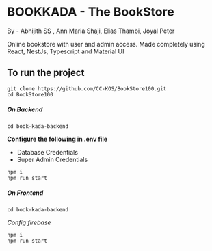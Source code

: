 # BOOKKADA - The BookStore

By - Abhijith SS , Ann Maria Shaji, Elias Thambi, Joyal Peter

Online bookstore with user and admin access.
Made completely using React, NestJs, Typescript and Material UI

## To run the project
```
git clone https://github.com/CC-KOS/BookStore100.git
cd BookStore100
```
##### On Backend
```
cd book-kada-backend
```
**Configure the following in .env file**
- Database Credentials
- Super Admin Credentials 
```
npm i
npm run start
```
##### On Frontend
```
cd book-kada-backend
```
*Config firebase*
```
npm i
npm run start
```








